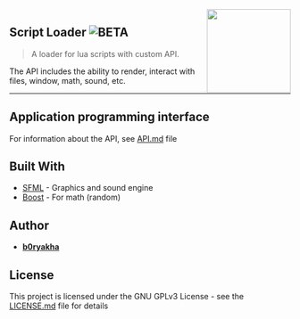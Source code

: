 <img src="resources/icon.ico" align="right" width="150" />

## Script Loader ![BETA](https://img.shields.io/static/v1?label=stage&message=beta&color=orange)
> A loader for lua scripts with custom API.

The API includes the ability to render, interact with files, window, math, sound, etc.

---

## Application programming interface
For information about the API, see [API.md](API.md) file

## Built With
- [SFML](https://www.sfml-dev.org/) - Graphics and sound engine
- [Boost](https://www.boost.org/) - For math (random)

## Author
- **[b0ryakha](https://github.com/b0ryakha)**

## License
This project is licensed under the GNU GPLv3 License - see the [LICENSE.md](LICENSE.md) file for details
